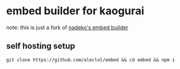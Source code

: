 # embed builder for kaogurai
note: this is just a fork of [nadeko's embed builder](https://gitlab.com/Kwoth/embed-visualizer)

## self hosting setup
```git clone https://github.com/aleclol/embed && cd embed && npm i```

